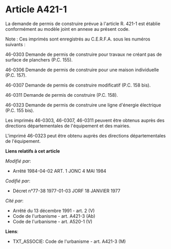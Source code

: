 # Article A421-1

La demande de permis de construire prévue à l'article R. 421-1 est établie conformément au modèle joint en annexe au présent
code.

Note : Ces imprimés sont enregistrés au C.E.R.F.A. sous les numéros suivants :

46-0303 Demande de permis de construire pour travaux ne créant pas de surface de planchers (P.C. 155).

46-0306 Demande de permis de construire pour une maison individuelle (P.C. 157).

46-0307 Demande de permis de construire modificatif (P.C. 158 bis).

46-0311 Demande de permis de construire (P.C. 158).

46-0323 Demande de permis de construire une ligne d'énergie électrique (P.C. 155 bis).

Les imprimés 46-0303, 46-0307, 46-0311 peuvent être obtenus auprès des directions départementales de l'équipement et des
mairies.

L'imprimé 46-0323 peut être obtenu auprès des directions départementales de l'équipement.

**Liens relatifs à cet article**

_Modifié par_:

  - Arrêté 1984-04-02 ART. 1 JONC 4 MAI 1984

_Codifié par_:

  - Décret n°77-38 1977-01-03 JORF 18 JANVIER 1977

_Cité par_:

  - Arrêté du 13 décembre 1991 - art. 2 (V)
  - Code de l'urbanisme - art. A421-3 (Ab)
  - Code de l'urbanisme - art. A520-1 (V)

**Liens**:

  - TXT_ASSOCIE: Code de l'urbanisme - art. A421-3 (M)

